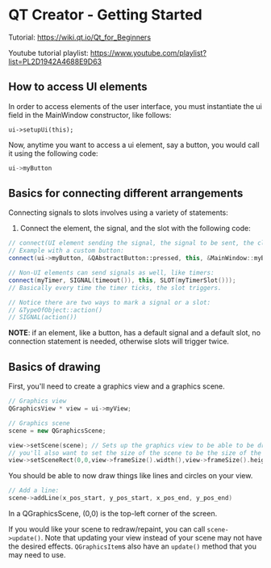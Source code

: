 # QT Creator - Getting Started

Tutorial: https://wiki.qt.io/Qt_for_Beginners

Youtube tutorial playlist: https://www.youtube.com/playlist?list=PL2D1942A4688E9D63 

## How to access UI elements

In order to access elements of the user interface, you must instantiate the ui field in the MainWindow constructor, like follows: 

```
ui->setupUi(this);
```

Now, anytime you want to access a ui element, say a button, you would call it using the following code:

```c++
ui->myButton
```

## Basics for connecting different arrangements

Connecting signals to slots involves using a variety of statements:

1. Connect the element, the signal, and the slot with the following code:

```c++
// connect(UI element sending the signal, the signal to be sent, the class of the slot, the slot function)
// Example with a custom button:
connect(ui->myButton, &QAbstractButton::pressed, this, &MainWindow::myButton_Clicked);

// Non-UI elements can send signals as well, like timers:
connect(myTimer, SIGNAL(timeout()), this, SLOT(myTimerSlot()));
// Basically every time the timer ticks, the slot triggers.

// Notice there are two ways to mark a signal or a slot:
// &TypeOfObject::action()
// SIGNAL(action())

```

**NOTE**: if an element, like a button, has a default signal and a default slot, no connection statement is needed, otherwise slots will trigger twice.

## Basics of drawing

First, you'll need to create a graphics view and a graphics scene.

```c++
// Graphics view
QGraphicsView * view = ui->myView;

// Graphics scene
scene = new QGraphicsScene;

view->setScene(scene); // Sets up the graphics view to be able to be drawn on.
// you'll also want to set the size of the scene to be the size of the QGraphicsView
view->setSceneRect(0,0,view->frameSize().width(),view->frameSize().height());
```

You should be able to now draw things like lines and circles on your view.

```c++
// Add a line:
scene->addLine(x_pos_start, y_pos_start, x_pos_end, y_pos_end)
```

In a QGraphicsScene, (0,0) is the top-left corner of the screen.  

If you would like your scene to redraw/repaint, you can call `scene->update()`. Note that updating your view instead of your scene may not have the desired effects. `QGraphicsItem`s also have an `update()` method that you may need to use.
